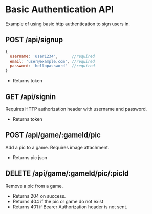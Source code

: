 # Basic Authentication API

Example of using basic http authentication to sign users in.

## POST /api/signup
```js
{
  username: 'user1234',      //required
  email: 'user@example.com', //required
  password: 'hellopassword'  //required
}
```
* Returns token

## GET /api/signin
Requires HTTP authorization header with username and password.
* Returns token

## POST /api/game/:gameId/pic
Add a pic to a game.
Requires image attachment.
* Returns pic json

## DELETE /api/game/:gameId/pic/:picId
Remove a pic from a game.
* Returns 204 on success.
* Returns 404 if the pic or game do not exist
* Returns 401 if Bearer Authorization header is not sent.
